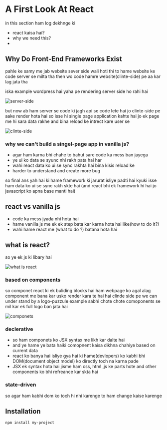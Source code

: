 # A First Look At React

in this section ham log dekhnge ki 
- react kaisa hai?
- why we need this?
- 

## Why Do Front-End Frameworks Exist

pahle ke samy me jab website sever side wali hoti thi to hame website ke code server se milta tha then wo code hamre website(clinte-side) pe aa kar lag jata tha

iska example wordpress hai
yaha pe rendering server side ho rahi hai

![server-side](https://github.com/user-attachments/assets/e3b6e8ab-48a7-4a14-9795-5770055681b3)

but now ab ham server se code ki jagh api se code lete hai jo clinte-side pe aake render hota hai so isse hi single page application kahte hai jo ek page me hi sara data rakhe and bina reload ke intrect kare user se

![clinte-side](https://github.com/user-attachments/assets/4fab1293-6f9c-4e1d-a531-cc11008bdc74)

### why we can't build a singel-page app in vanilla js?

- agar ham karna bhi chahe to bahut sare code ka mess ban jayega
- ye ui ko data se syunc nhi rakh pata hai har
- wahi react data ko ui se sync rakhta hai bina kisis reload ke
- harder to understand and create more bug

so final ans yah hai ki hame framework ki jarurat isliye padti hai kyuki isse ham data ko ui se sync rakh skte hai (and react bhi ek framework hi hai jo javascript ko apna base manti hai) 

## react vs vanilla js

- code ka mess jyada nhi hota hai
- hame vanilla js me ek ek step bata kar karna hota hai like(how to do it?)
- wahi hame react me (what to do ?) batana hota hai

## what is react?

so ye ek js ki libary hai

![what is react](https://github.com/user-attachments/assets/256baf30-d8ac-49a5-9f85-d39da74f7f30)

### based on components
so componet react ki ek buliding blocks hai ham webpage ko agal alag component me bana kar usko render kara te hai hai clinde side pe we can under stand by a logo-puzzule example sabhi chote chote comoponents se mil kar ek full logo ban jata hai

![componets](https://github.com/user-attachments/assets/f17f30db-0878-4be6-a57a-f40b85d66e30)

### declerative
- so ham componets ko JSX syntax me likh kar dalte hai
- and ye hame ye bata haiki comopnent kaisa dikhna chahiye based on current data
- react ko banya hai isliye gya hai ki hame(devlopers) ko kabhi bhi DOM(document object model) ko directly toch na karna pade
- JSX ek syntax hota hai jisme ham css, html ,js ke parts hote and other components ko bhi refreance kar skta hai

### state-driven

so agar ham kabhi dom ko toch hi nhi karenge to ham change kaise karenge 

## Installation
```bash
npm install my-project
